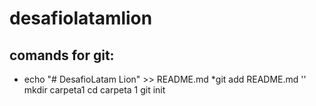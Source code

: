 # desafiolatamlion
## comands for git: 
* echo "# DesafioLatam Lion" >> README.md
*git add README.md
''
mkdir carpeta1
cd carpeta 1
git init 

